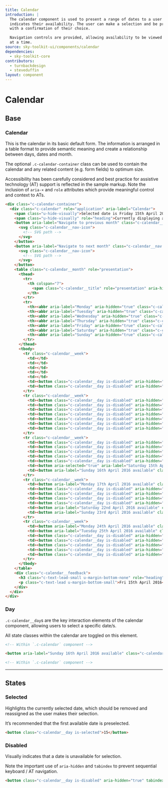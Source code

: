 ```yaml
---
title: Calendar
introduction: |
  The calendar component is used to present a range of dates to a user and
  indicates their availability. The user can make a selection and be presented
  with a confirmation of their choice.

  Navigation controls are provided, allowing availability to be viewed one month
  at a time.
source: sky-toolkit-ui/components/calendar
dependencies:
  - sky-toolkit-core
contributors:
  - turnbackdesign
  - steveduffin
layout: component
---
```


# Calendar

## Base

### Calendar

This is the calendar in its basic default form. The information is arranged in a
table format to provide semantic meaning and create a relationship between days,
dates and month.

The optional `.c-calendar-container` class can be used to contain the calendar
and any related content (e.g. form fields) to optimum size.

Accessibility has been carefully considered and best practice for assistive
technology (AT) support is reflected in the sample markup. Note the inclusion of
`aria-×` and `role` attributes which provide meaningful
control and context to ATs.

```html
<div class="c-calendar-container">
  <div class="c-calendar" role="application" aria-label="Calendar">
    <span class="u-hide-visually">Selected date is Friday 15th April 2016</span>
    <span class="u-hide-visually" role="heading">Currently displaying available dates for April 2016.</span>
    <button aria-label="Navigate to previous month" class="c-calendar__nav c-calendar__nav--prev">
      <svg class="c-calendar__nav-icon">
        <!-- SVG path -->
      </svg>
    </button>
    <button aria-label="Navigate to next month" class="c-calendar__nav c-calendar__nav--next">
      <svg class="c-calendar__nav-icon">
        <!-- SVG path -->
      </svg>
    </button>
    <table class="c-calendar__month" role="presentation">
      <thead>
        <tr>
          <th colspan="7">
            <span class="c-calendar__title" role="presentation" aria-hidden="true">April 2016</span>
          </th>
        </tr>
        <tr>
          <th><abbr aria-label="Monday" aria-hidden="true" class="c-calendar__weekday" tabindex="-1" title="Monday">Mo</abbr></th>
          <th><abbr aria-label="Tuesday" aria-hidden="true" class="c-calendar__weekday" tabindex="-1" title="Tuesday">Tu</abbr></th>
          <th><abbr aria-label="Wednesday" aria-hidden="true" class="c-calendar__weekday" tabindex="-1" title="Wednesday">We</abbr></th>
          <th><abbr aria-label="Thursday" aria-hidden="true" class="c-calendar__weekday" tabindex="-1" title="Thursday">Th</abbr></th>
          <th><abbr aria-label="Friday" aria-hidden="true" class="c-calendar__weekday" tabindex="-1" title="Friday">Fr</abbr></th>
          <th><abbr aria-label="Saturday" aria-hidden="true" class="c-calendar__weekday" tabindex="-1" title="Saturday">Sa</abbr></th>
          <th><abbr aria-label="Sunday" aria-hidden="true" class="c-calendar__weekday" tabindex="-1" title="Sunday">Su</abbr></th>
        </tr>
      </thead>
      <tbody>
        <tr class="c-calendar__week">
          <td></td>
          <td></td>
          <td></td>
          <td></td>
          <td></td>
          <td><button class="c-calendar__day is-disabled" aria-hidden="true" tabindex="-1">1</button></td>
          <td><button class="c-calendar__day is-disabled" aria-hidden="true" tabindex="-1">2</button></td>
        </tr>
        <tr class="c-calendar__week">
          <td><button class="c-calendar__day is-disabled" aria-hidden="true" tabindex="-1">3</button></td>
          <td><button class="c-calendar__day is-disabled" aria-hidden="true" tabindex="-1">4</button></td>
          <td><button class="c-calendar__day is-disabled" aria-hidden="true" tabindex="-1">5</button></td>
          <td><button class="c-calendar__day is-disabled" aria-hidden="true" tabindex="-1">6</button></td>
          <td><button class="c-calendar__day is-disabled" aria-hidden="true" tabindex="-1">7</button></td>
          <td><button class="c-calendar__day is-disabled" aria-hidden="true" tabindex="-1">8</button></td>
          <td><button class="c-calendar__day is-disabled" aria-hidden="true" tabindex="-1">9</button></td>
        </tr>
        <tr class="c-calendar__week">
          <td><button class="c-calendar__day is-disabled" aria-hidden="true" tabindex="-1">10</button></td>
          <td><button class="c-calendar__day is-disabled" aria-hidden="true" tabindex="-1">11</button></td>
          <td><button class="c-calendar__day is-disabled" aria-hidden="true" tabindex="-1">12</button></td>
          <td><button class="c-calendar__day is-disabled" aria-hidden="true" tabindex="-1">13</button></td>
          <td><button class="c-calendar__day is-disabled" aria-hidden="true" tabindex="-1">14</button></td>
          <td><button aria-selected="true" aria-label="Saturday 15th April 2016 is currently selected" class="c-calendar__day is-selected">15</button></td>
          <td><button aria-label="Sunday 16th April 2016 available" class="c-calendar__day">16</button></td>
        </tr>
        <tr class="c-calendar__week">
          <td><button aria-label="Monday 17th April 2016 available" class="c-calendar__day">17</button></td>
          <td><button class="c-calendar__day is-disabled" aria-hidden="true" tabindex="-1">18</button></td>
          <td><button class="c-calendar__day is-disabled" aria-hidden="true" tabindex="-1">19</button></td>
          <td><button class="c-calendar__day is-disabled" aria-hidden="true" tabindex="-1">20</button></td>
          <td><button class="c-calendar__day is-disabled" aria-hidden="true" tabindex="-1">21</button></td>
          <td><button aria-label="Saturday 22nd April 2016 available" class="c-calendar__day">22</button></td>
          <td><button aria-label="Sunday 23rd April 2016 available" class="c-calendar__day">23</button></td>
        </tr>
        <tr class="c-calendar__week">
          <td><button aria-label="Monday 24th April 2016 available" class="c-calendar__day">24</button></td>
          <td><button aria-label="Tuesday 25th April 2016 available" class="c-calendar__day">25</button></td>
          <td><button class="c-calendar__day is-disabled" aria-hidden="true" tabindex="-1">26</button></td>
          <td><button class="c-calendar__day is-disabled" aria-hidden="true" tabindex="-1">27</button></td>
          <td><button class="c-calendar__day is-disabled" aria-hidden="true" tabindex="-1">28</button></td>
          <td><button class="c-calendar__day is-disabled" aria-hidden="true" tabindex="-1">29</button></td>
          <td><button class="c-calendar__day is-disabled" aria-hidden="true" tabindex="-1">30</button></td>
        </tr>
      </tbody>
    </table>
    <div class="c-calendar__feedback">
      <h3 class="c-text-lead-small u-margin-bottom-none" role="heading">Chosen install date</h3>
      <p class="c-text-lead u-margin-bottom-small">Fri 15th April 2016</p>
    </div>
  </div>
</div>
```

### Day

`.c-calendar__day`s are the key interaction elements of the calendar component,
allowing users to select a specific date/s.

All state classes within the calendar are toggled on this element.

```html
<!-- Within `.c-calendar` component -->

<button aria-label="Sunday 16th April 2016 available" class="c-calendar__day">16</button>

<!-- Within `.c-calendar` component -->
```

---

## States

### Selected

Highlights the currently selected date, which should be removed and reassigned
as the user makes their selection.

It’s recommended that the first available date is preselected.

```html
<button class="c-calendar__day is-selected">15</button>
```

### Disabled

Visually indicates that a date is unavailable for selection.

Note the important use of `aria-hidden` and `tabindex` to prevent sequential
keyboard / AT navigation.

```html
<button class="c-calendar__day is-disabled" aria-hidden="true" tabindex="-1">15</button>
```